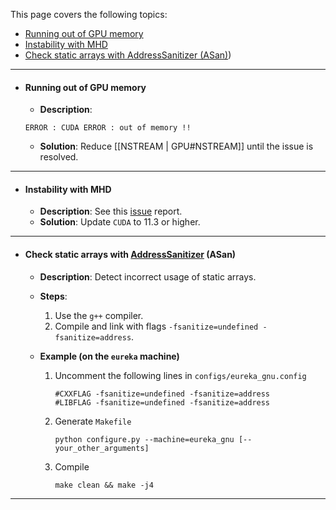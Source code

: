 This page covers the following topics:
* [Running out of GPU memory](#running-out-of-gpu-memory)
* [Instability with MHD](#instability-with-mhd)
* [Check static arrays with AddressSanitizer (ASan)](#check-static-arrays-with-addresssanitizer-asan))

* * *

* #### Running out of GPU memory
   * **Description**:
   ```
   ERROR : CUDA ERROR : out of memory !!
   ```
   * **Solution**: Reduce [[NSTREAM | GPU#NSTREAM]] until the issue is resolved.
* * *

* #### Instability with MHD
   * **Description**: See this [issue](https://github.com/gamer-project/gamer/issues/80#issuecomment-1030177067) report.
   * **Solution**: Update `CUDA` to 11.3 or higher.
* * *

* #### Check static arrays with [AddressSanitizer](https://github.com/google/sanitizers/wiki/AddressSanitizer) (ASan)
   * **Description**: Detect incorrect usage of static arrays.
   * **Steps**:
      1. Use the `g++` compiler.
      2. Compile and link with flags `-fsanitize=undefined -fsanitize=address`.

   * **Example (on the `eureka` machine)**
      1. Uncomment the following lines in `configs/eureka_gnu.config`
         ```
         #CXXFLAG -fsanitize=undefined -fsanitize=address
         #LIBFLAG -fsanitize=undefined -fsanitize=address
         ```
      2. Generate `Makefile`
         ```
         python configure.py --machine=eureka_gnu [--your_other_arguments]
         ```
      3. Compile
         ```
         make clean && make -j4
         ```
* * *
